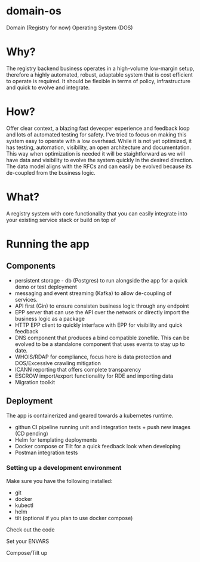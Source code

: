 # domain-os

Domain (Registry for now) Operating System (DOS)

 # Why?
 The registry backend business operates in a high-volume low-margin setup, therefore a highly automated, robust, adaptable system that is cost efficient to operate is required. 
 It should be flexible in terms of policy, infrastructure and quick to evolve and integrate. 

 # How? 
 Offer clear context, a blazing fast deveoper experience and feedback loop and lots of automated testing for safety.
 I've tried to focus on making this system easy to operate with a low overhead. While it is not yet optimized, it has testing, automation, visibility, an open architecture and documentation.
 This way when optimization is needed it will be staightforward as we will have data and visibility to evolve the system quickly in the desired direction.
 The data model aligns with the RFCs and can easily be evolved because its de-coupled from the business logic.

  # What?
  A registry system with core functionality that you can easily integrate into your existing service stack or build on top of

# Running the app
## Components
* persistent storage - db (Postgres) to run alongside the app for a quick demo or test deployment
* messaging and event streaming (Kafka) to allow de-coupling of services.
* API first (Gin) to ensure consisten business logic through any endpoint
* EPP server that can use the API over the network or directly import the business logic as a package
* HTTP EPP client to quickly interface with EPP for visibility and quick feedback
* DNS component that produces a bind compatible zonefile. This can be evolved to be a standalone component that uses events to stay up to date.
* WHOIS/RDAP for compliance, focus here is data protection and DOS/Excessive crawling mitigation
* ICANN reporting that offers complete transparency
* ESCROW import/export functionality for RDE and importing data
* Migration toolkit

## Deployment
The app is containerized and geared towards a kubernetes runtime.
* githun CI pipeline running unit and integration tests + push new images (CD pending)
* Helm for templating deployments
* Docker compose or Tilt for a quick feedback look when developing
* Postman integration tests

### Setting up a development environment
Make sure you have the following installed:
* git
* docker
* kubectl
* helm
* tilt (optional if you plan to use docker compose)

Check out the code

Set your ENVARS

Compose/Tilt up
